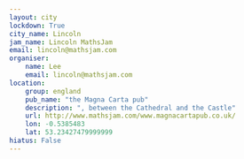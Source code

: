 ```yaml
---
layout: city                                           
lockdown: True
city_name: Lincoln                                                               
jam_name: Lincoln MathsJam
email: lincoln@mathsjam.com
organiser:
    name: Lee
    email: lincoln@mathsjam.com
location:
    group: england
    pub_name: "the Magna Carta pub"
    description: ", between the Cathedral and the Castle"
    url: http://www.mathsjam.com/www.magnacartapub.co.uk/
    lon: -0.5385483
    lat: 53.23427479999999
hiatus: False
---
```


